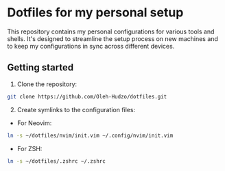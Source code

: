 # Dotfiles for my personal setup

This repository contains my personal configurations for various tools and shells. It's designed to streamline the setup process on new machines and to keep my configurations in sync across different devices.

## Getting started

1. Clone the repository:

```bash
git clone https://github.com/Oleh-Hudzo/dotfiles.git
```

2. Create symlinks to the configuration files:

- For Neovim:

```bash
ln -s ~/dotfiles/nvim/init.vim ~/.config/nvim/init.vim
```

- For ZSH:

```bash
ln -s ~/dotfiles/.zshrc ~/.zshrc
```
